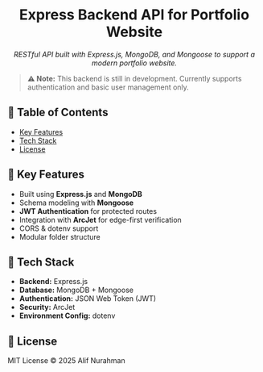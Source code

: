 <h1 align="center">Express Backend API for Portfolio Website</h1>

<p align="center"><i>RESTful API built with Express.js, MongoDB, and Mongoose to support a modern portfolio website.</i></p>

<blockquote>
  <strong>⚠️ Note:</strong> This backend is still in development. Currently supports authentication and basic user management only.
</blockquote>

<h2>📌 Table of Contents</h2>
<ul>
  <li><a href="#key-features">Key Features</a></li>
  <li><a href="#tech-stack">Tech Stack</a></li>
  <li><a href="#license">License</a></li>
</ul>

<h2 id="key-features">🚀 Key Features</h2>
<ul>
  <li>Built using <strong>Express.js</strong> and <strong>MongoDB</strong></li>
  <li>Schema modeling with <strong>Mongoose</strong></li>
  <li><strong>JWT Authentication</strong> for protected routes</li>
  <li>Integration with <strong>ArcJet</strong> for edge-first verification</li>
  <li>CORS & dotenv support</li>
  <li>Modular folder structure</li>
</ul>

<h2 id="tech-stack">🧰 Tech Stack</h2>
<ul>
  <li><strong>Backend:</strong> Express.js</li>
  <li><strong>Database:</strong> MongoDB + Mongoose</li>
  <li><strong>Authentication:</strong> JSON Web Token (JWT)</li>
  <li><strong>Security:</strong> ArcJet</li>
  <li><strong>Environment Config:</strong> dotenv</li>
</ul>

<h2 id="license">🪪 License</h2>
<p>MIT License © 2025 Alif Nurahman</p>
